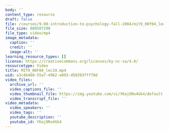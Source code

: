 ```yaml
---
body: ''
content_type: resource
draft: false
file: /courses/9-00-introduction-to-psychology-fall-2004/mit9_00f04_lec19_360p_16_9.mp4
file_size: 889507298
file_type: video/mp4
image_metadata:
  caption: ''
  credit: ''
  image-alt: ''
learning_resource_types: []
license: https://creativecommons.org/licenses/by-nc-sa/4.0/
resourcetype: Video
title: MIT9_00F04_lec19.mp4
uid: a3c4b480-55a7-4962-a093-d50393fff70d
video_files:
  archive_url: ''
  video_captions_file: ''
  video_thumbnail_file: https://img.youtube.com/vi/YKajORo4Gk4/default.jpg
  video_transcript_file: ''
video_metadata:
  video_speakers: ''
  video_tags: ''
  youtube_description: ''
  youtube_id: YKajORo4Gk4
---
```

